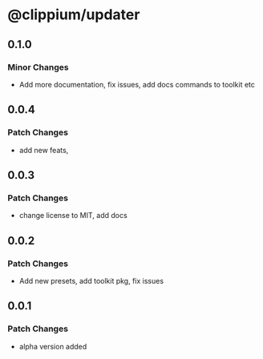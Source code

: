# @clippium/updater

## 0.1.0

### Minor Changes

- Add more documentation, fix issues, add docs commands to toolkit etc

## 0.0.4

### Patch Changes

- add new feats,

## 0.0.3

### Patch Changes

- change license to MIT, add docs

## 0.0.2

### Patch Changes

- Add new presets, add toolkit pkg, fix issues

## 0.0.1

### Patch Changes

- alpha version added
